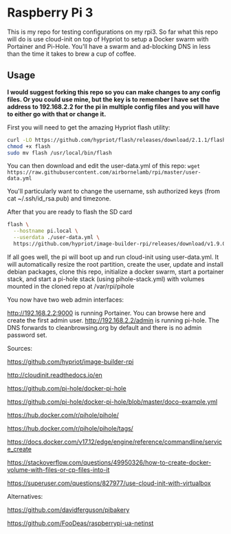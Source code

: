 # Raspberry Pi 3

This is my repo for testing configurations on my rpi3. So far what this repo will do is use cloud-init on top of Hypriot to setup a Docker swarm with Portainer and Pi-Hole. You'll have a swarm and ad-blocking DNS in less than the time it takes to brew a cup of coffee.

## Usage

**I would suggest forking this repo so you can make changes to any config files. Or you could use mine, but the key is to remember I have set the address to 192.168.2.2 for the pi in multiple config files and you will have to either go with that or change it.**

First you will need to get the amazing Hypriot flash utility:
```bash
curl -LO https://github.com/hypriot/flash/releases/download/2.1.1/flash
chmod +x flash
sudo mv flash /usr/local/bin/flash
```

You can then download and edit the user-data.yml of this repo:
`wget https://raw.githubusercontent.com/airbornelamb/rpi/master/user-data.yml`

You'll particularly want to change the username, ssh authorized keys (from cat ~/.ssh/id_rsa.pub) and timezone.

After that you are ready to flash the SD card
```bash
flash \
  --hostname pi.local \
  --userdata ./user-data.yml \
  https://github.com/hypriot/image-builder-rpi/releases/download/v1.9.0/hypriotos-rpi-v1.9.0.img.zip
```

If all goes well, the pi will boot up and run cloud-init using user-data.yml. It will automatically resize the root partition, create the user, update and install debian packages, clone this repo, initialize a docker swarm, start a portainer stack, and start a pi-hole stack (using pihole-stack.yml) with volumes mounted in the cloned repo at /var/rpi/pihole

You now have two web admin interfaces:

http://192.168.2.2:9000 is running Portainer. You can browse here and create the first admin user.
http://192.168.2.2/admin is running pi-hole. The DNS forwards to cleanbrowsing.org by default and there is no admin password set.


Sources:

https://github.com/hypriot/image-builder-rpi

http://cloudinit.readthedocs.io/en

https://github.com/pi-hole/docker-pi-hole

https://github.com/pi-hole/docker-pi-hole/blob/master/doco-example.yml

https://hub.docker.com/r/pihole/pihole/

https://hub.docker.com/r/pihole/pihole/tags/

https://docs.docker.com/v17.12/edge/engine/reference/commandline/service_create

https://stackoverflow.com/questions/49950326/how-to-create-docker-volume-with-files-or-cp-files-into-it

https://superuser.com/questions/827977/use-cloud-init-with-virtualbox

Alternatives:

https://github.com/davidferguson/pibakery

https://github.com/FooDeas/raspberrypi-ua-netinst

